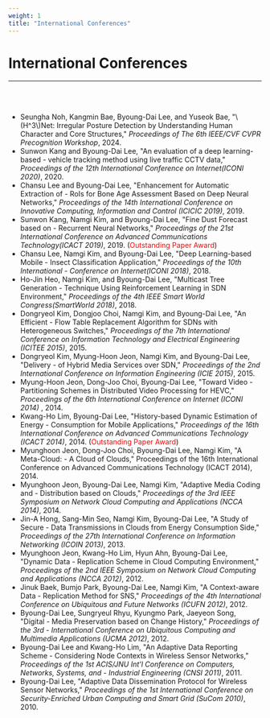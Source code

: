 ```yaml
---
weight: 1
title: "International Conferences"
---
```


# International Conferences
---
<br><br>
- Seungha Noh, Kangmin Bae, Byoung-Dai Lee, and Yuseok Bae, "\\(H^3\\)Net: Irregular Posture Detection by Understanding Human Character and Core Structures," <i>Proceedings of The 6th IEEE/CVF CVPR Precognition Workshop</i>, 2024. <img src="../new.png" width="40" height="10">
- Sunwon Kang and Byoung-Dai Lee, "An evaluation of a deep learning-based - vehicle tracking method using live traffic CCTV data," <i>Proceedings of the 12th International Conference on Internet(ICONI 2020)</i>, 2020.
- Chansu Lee and Byoung-Dai Lee, "Enhancement for Automatic Extraction of - RoIs for Bone Age Assessment Based on Deep Neural Networks," <i>Proceedings of the 14th International Conference on Innovative Computing, Information and Control (ICICIC 2019)</i>, 2019.
- Sunwon Kang, Namgi Kim, and Byoung-Dai Lee, "Fine Dust Forecast based on - Recurrent Neural Networks," <i>Proceedings of the 21st International Conference on Advanced Communications Technology(ICACT 2019)</i>, 2019. (<font color=red>Outstanding Paper Award</font>)
- Chansu Lee, Namgi Kim, and Byoung-Dai Lee, "Deep Learning-based Mobile - Insect Classification Application," <i>Proceedings of the 10th International - Conference on Internet(ICONI 2018)</i>, 2018.
- Ho-Jin Heo, Namgi Kim, and Byoung-Dai Lee, "Multicast Tree Generation - Technique Using Reinforcement Learning in SDN Environment," <i>Proceedings of the 4th IEEE Smart World Congress(SmartWorld 2018)</i>, 2018.
- Dongryeol Kim, Dongjoo Choi, Namgi Kim, and Byoung-Dai Lee, "An Efficient - Flow Table Replacement Algorithm for SDNs with Heterogeneous Switches," <i>Proceedings of the 7th International Conference on Information Technology and Electrical Engineering (ICITEE 2015)</i>, 2015.
- Dongryeol Kim, Myung-Hoon Jeon, Namgi Kim, and Byoung-Dai Lee, "Delivery - of Hybrid Media Services over SDN," <i>Proceedings of the 2nd International Conference on Information Engineering (ICIE 2015)</i>, 2015.
- Myung-Hoon Jeon, Dong-Joo Choi, Byoung-Dai Lee, "Toward Video - Partitioning Schemes in Distributed Video Processing for HEVC," <i>Proceedings of the 6th International Conference on Internet (ICONI 2014)</i> , 2014.
- Kwang-Ho Lim, Byoung-Dai Lee, "History-based Dynamic Estimation of Energy - Consumption for Mobile Applications," <i>Proceedings of the 16th International Conference on Advanced Communications Technology (ICACT 2014)</i>, 2014. (<font color=red>Outstanding Paper Award</font>)
- Myunghoon Jeon, Dong-Joo Choi, Byoung-Dai Lee, Namgi Kim, "A Meta-Cloud: - A Cloud of Clouds," </i>Proceedings of the 16th International Conference on Advanced Communications Technology (ICACT 2014)</i>, 2014.
- Myunghoon Jeon, Byoung-Dai Lee, Namgi Kim, "Adaptive Media Coding and - Distribution based on Clouds," <i>Proceedings of the 3rd IEEE Symposium on Network Cloud Computing and Applications (NCCA 2014)</i>, 2014.
- Jin-A Hong, Sang-Min Seo, Namgi Kim, Byoung-Dai Lee, "A Study of Secure - Data Transmissions in Clouds from Energy Consumption Side," <i>Proceedings of the 27th International Conference on Information Networking (ICOIN 2013)</i>, 2013.
- Myunghoon Jeon, Kwang-Ho Lim, Hyun Ahn, Byoung-Dai Lee, "Dynamic Data - Replication Scheme in Cloud Computing Environment," <i>Proceedings of the 2nd IEEE Symposium on Network Cloud Computing and Applications (NCCA 2012)</i>, 2012.
- Jinuk Baek, Bumjo Park, Byoung-Dai Lee, Namgi Kim, "A Context-aware Data - Replication Method for SNS," <i>Proceedings of the 4th International Conference on Ubiquitous and Future Networks (ICUFN 2012)</i>, 2012.
- Byoung-Dai Lee, Sungryeul Rhyu, Kyungmo Park, Jaeyeon Song, "Digital - Media Preservation based on Change History," <i>Proceedings of the 3rd - International Conference on Ubiquitous Computing and Multimedia Applications (UCMA 2012)</i>, 2012.
- Byoung-Dai Lee and Kwang-Ho Lim, "An Adaptive Data Reporting Scheme - Considering Node Contexts in Wireless Sensor Networks," <i>Proceedings of the 1st ACIS/JNU Int'l Conference on Computers, Networks, Systems, and - Industrial Engineering (CNSI 2011)</i>, 2011.
- Byoung-Dai Lee, "Adaptive Data Dissemination Protocol for Wireless Sensor Networks," <i>Proceedings of the 1st International Conference on Security-Enriched Urban Computing and Smart Grid (SuCom 2010)</i>, 2010.
